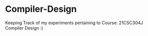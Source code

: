 # Compiler-Design
Keeping Track of my experiments pertaining to Course: 21CSC304J Compiler Design :)
